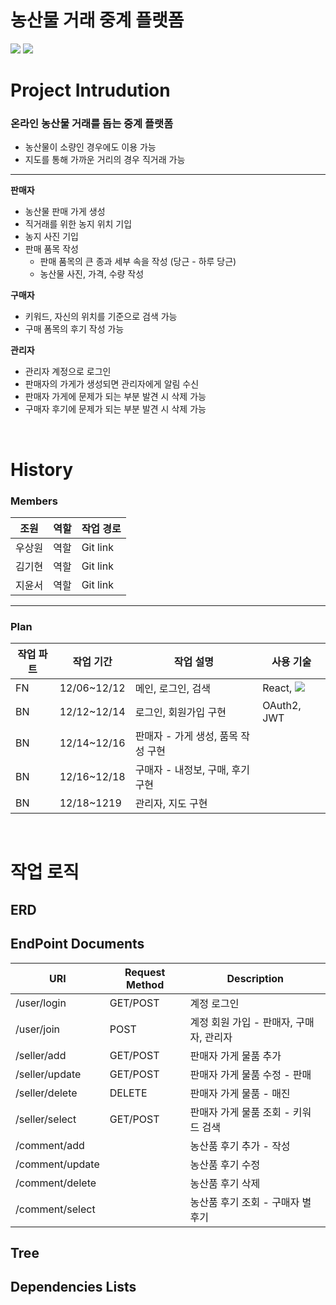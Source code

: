 # 농산물 거래 중계 플랫폼

<img src="https://img.shields.io/badge/IntelliJ-000000?style=for-the-badge&logo=intellijidea&logoColor=white"> <img src="https://img.shields.io/badge/Spring Boot-6DB33F?style=for-the-badge&logo=springboot&logoColor=white">

# Project Intrudution
### 온라인 농산물 거래를 돕는 중계 플랫폼
* 농산물이 소량인 경우에도 이용 가능
* 지도를 통해 가까운 거리의 경우 직거래 가능

 ---------------
 
**판매자**         
* 농산물 판매 가게 생성          
* 직거래를 위한 농지 위치 기입               
* 농지 사진 기입              
* 판매 품목 작성          
  * 판매 품목의 큰 종과 세부 속을 작성 (당근 - 하루 당근)           
  * 농산물 사진, 가격, 수량 작성           

**구매자**
* 키워드, 자신의 위치를 기준으로 검색 가능          
* 구매 폼목의 후기 작성 가능

**관리자**
* 관리자 계정으로 로그인
* 판매자의 가게가 생성되면 관리자에게 알림 수신
 * 판매자 가게에 문제가 되는 부분 발견 시 삭제 가능
 * 구매자 후기에 문제가 되는 부분 발견 시 삭제 가능

<br>

# History
### Members
|조원|역할|작업 경로|
|-|-|-|
|우상원|역할|Git link|
|김기현|역할|Git link|
|지윤서|역할|Git link|

--------------------

### Plan
|작업 파트|작업 기간|작업 설명|사용 기술|
|-|-|-|-|
|FN|12/06~12/12|메인, 로그인, 검색|React, <img src="https://img.shields.io/badge/JS-F7DF1E?style=for-the-badge&logo=javascript&logoColor=white">|
|BN|12/12~12/14|로그인, 회원가입 구현|OAuth2, JWT|
|BN|12/14~12/16|판매자 - 가게 생성, 품목 작성 구현||
|BN|12/16~12/18|구매자 - 내정보, 구매, 후기 구현||
|BN|12/18~1219|관리자, 지도 구현||

<br>

# 작업 로직
## ERD

## EndPoint Documents
|URI|Request Method|Description|
|-|-|-|
|/user/login|GET/POST|계정 로그인|
|/user/join|POST|계정 회원 가입 - 판매자, 구매자, 관리자|
|/seller/add|GET/POST|판매자 가게 물품 추가|
|/seller/update|GET/POST|판매자 가게 물품 수정 - 판매|
|/seller/delete|DELETE|판매자 가게 물품 - 매진|
|/seller/select|GET/POST|판매자 가게 물품 조회 - 키워드 검색|
|/comment/add||농산품 후기 추가 - 작성|
|/comment/update||농산품 후기 수정|
|/comment/delete||농산품 후기 삭제|
|/comment/select||농산품 후기 조회 - 구매자 별 후기|

## Tree 

## Dependencies Lists
